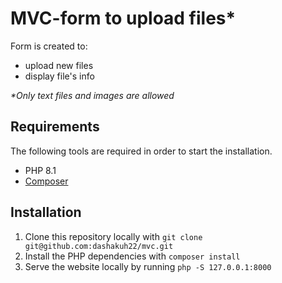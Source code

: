 # MVC-form to upload files*

Form is created to:

- upload new files
- display file's info

<i>*Only text files and images are allowed</i>

## Requirements

The following tools are required in order to start the installation.

- PHP 8.1
- [Composer](https://getcomposer.org/download/)

## Installation

1. Clone this repository locally with `git clone git@github.com:dashakuh22/mvc.git`
2. Install the PHP dependencies with `composer install`
3. Serve the website locally by running `php -S 127.0.0.1:8000`

